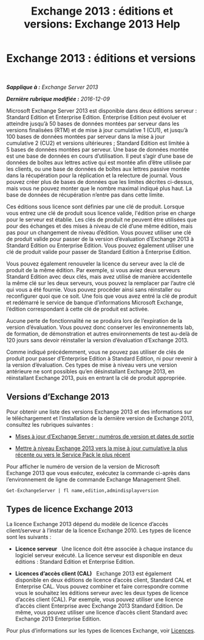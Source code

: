 ﻿---
title: 'Exchange 2013 : éditions et versions: Exchange 2013 Help'
TOCTitle: 'Exchange 2013 : éditions et versions'
ms:assetid: b563b543-fb3f-4465-9a54-cbfd680aee1f
ms:mtpsurl: https://technet.microsoft.com/fr-fr/library/Bb232170(v=EXCHG.150)
ms:contentKeyID: 50555481
ms.date: 04/24/2018
mtps_version: v=EXCHG.150
ms.translationtype: HT
---

# Exchange 2013 : éditions et versions

 

_**Sapplique à :** Exchange Server 2013_

_**Dernière rubrique modifiée :** 2016-12-09_

Microsoft Exchange Server 2013 est disponible dans deux éditions serveur : Standard Edition et Enterprise Edition. Enterprise Edition peut évoluer et atteindre jusqu’à 50 bases de données montées par serveur dans les versions finalisées (RTM) et de mise à jour cumulative 1 (CU1), et jusqu’à 100 bases de données montées par serveur dans la mise à jour cumulative 2 (CU2) et versions ultérieures ; Standard Edition est limitée à 5 bases de données montées par serveur. Une base de données montée est une base de données en cours d’utilisation. Il peut s’agir d’une base de données de boîtes aux lettres active qui est montée afin d’être utilisée par les clients, ou une base de données de boîtes aux lettres passive montée dans la récupération pour la réplication et la relecture de journal. Vous pouvez créer plus de bases de données que les limites décrites ci-dessus, mais vous ne pouvez monter que le nombre maximal indiqué plus haut. La base de données de récupération n’entre pas dans cette limite.

Ces éditions sous licence sont définies par une clé de produit. Lorsque vous entrez une clé de produit sous licence valide, l'édition prise en charge pour le serveur est établie. Les clés de produit ne peuvent être utilisées que pour des échanges et des mises à niveau de clé d’une même édition, mais pas pour un changement de niveau d’édition. Vous pouvez utiliser une clé de produit valide pour passer de la version d’évaluation d’Exchange 2013 à Standard Edition ou Enterprise Edition. Vous pouvez également utiliser une clé de produit valide pour passer de Standard Edition à Enterprise Edition.

Vous pouvez également renouveler la licence du serveur avec la clé de produit de la même édition. Par exemple, si vous aviez deux serveurs Standard Edition avec deux clés, mais avez utilisé de manière accidentelle la même clé sur les deux serveurs, vous pouvez la remplacer par l’autre clé qui vous a été fournie. Vous pouvez procéder ainsi sans réinstaller ou reconfigurer quoi que ce soit. Une fois que vous avez entré la clé de produit et redémarré le service de banque d’informations Microsoft Exchange, l’édition correspondant à cette clé de produit est activée.

Aucune perte de fonctionnalité ne se produira lors de l’expiration de la version d’évaluation. Vous pouvez donc conserver les environnements lab, de formation, de démonstration et autres environnements de test au-delà de 120 jours sans devoir réinstaller la version d’évaluation d’Exchange 2013.

Comme indiqué précédemment, vous ne pouvez pas utiliser de clés de produit pour passer d’Enterprise Edition à Standard Edition, ni pour revenir à la version d’évaluation. Ces types de mise à niveau vers une version antérieure ne sont possibles qu’en désinstallant Exchange 2013, en réinstallant Exchange 2013, puis en entrant la clé de produit appropriée.

## Versions d’Exchange 2013

Pour obtenir une liste des versions Exchange 2013 et des informations sur le téléchargement et l’installation de la dernière version de Exchange 2013, consultez les rubriques suivantes :

  - [Mises à jour d’Exchange Server : numéros de version et dates de sortie](https://technet.microsoft.com/fr-fr/library/hh135098\(v=exchg.150\))

  - [Mettre à niveau Exchange 2013 vers la mise à jour cumulative la plus récente ou vers le Service Pack le plus récent](upgrade-exchange-2013-to-the-latest-cumulative-update-or-service-pack-exchange-2013-help.md)

Pour afficher le numéro de version de la version de Microsoft Exchange 2013 que vous exécutez, exécutez la commande ci-après dans l’environnement de ligne de commande Exchange Management Shell.

    Get-ExchangeServer | fl name,edition,admindisplayversion

## Types de licence Exchange 2013

La licence Exchange 2013 dépend du modèle de licence d’accès client/serveur à l’instar de la licence Exchange 2010. Les types de licence sont les suivants :

  - **Licence serveur**   Une licence doit être associée à chaque instance du logiciel serveur exécuté. La licence serveur est disponible en deux éditions : Standard Edition et Enterprise Edition.

  - **Licences d’accès client (CAL)**   Exchange 2013 est également disponible en deux éditions de licence d’accès client, Standard CAL et Enterprise CAL. Vous pouvez combiner et faire correspondre comme vous le souhaitez les éditions serveur avec les deux types de licence d’accès client (CAL). Par exemple, vous pouvez utiliser une licence d’accès client Enterprise avec Exchange 2013 Standard Edition. De même, vous pouvez utiliser une licence d’accès client Standard avec Exchange 2013 Enterprise Edition.

Pour plus d’informations sur les types de licences Exchange, voir [Licences](https://go.microsoft.com/fwlink/p/?linkid=392675).

